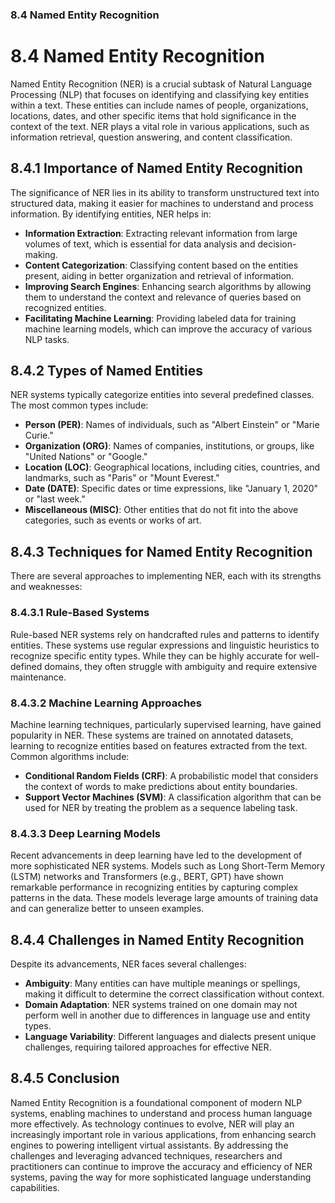 ### 8.4 Named Entity Recognition

# 8.4 Named Entity Recognition

Named Entity Recognition (NER) is a crucial subtask of Natural Language Processing (NLP) that focuses on identifying and classifying key entities within a text. These entities can include names of people, organizations, locations, dates, and other specific items that hold significance in the context of the text. NER plays a vital role in various applications, such as information retrieval, question answering, and content classification.

## 8.4.1 Importance of Named Entity Recognition

The significance of NER lies in its ability to transform unstructured text into structured data, making it easier for machines to understand and process information. By identifying entities, NER helps in:

- **Information Extraction**: Extracting relevant information from large volumes of text, which is essential for data analysis and decision-making.
- **Content Categorization**: Classifying content based on the entities present, aiding in better organization and retrieval of information.
- **Improving Search Engines**: Enhancing search algorithms by allowing them to understand the context and relevance of queries based on recognized entities.
- **Facilitating Machine Learning**: Providing labeled data for training machine learning models, which can improve the accuracy of various NLP tasks.

## 8.4.2 Types of Named Entities

NER systems typically categorize entities into several predefined classes. The most common types include:

- **Person (PER)**: Names of individuals, such as "Albert Einstein" or "Marie Curie."
- **Organization (ORG)**: Names of companies, institutions, or groups, like "United Nations" or "Google."
- **Location (LOC)**: Geographical locations, including cities, countries, and landmarks, such as "Paris" or "Mount Everest."
- **Date (DATE)**: Specific dates or time expressions, like "January 1, 2020" or "last week."
- **Miscellaneous (MISC)**: Other entities that do not fit into the above categories, such as events or works of art.

## 8.4.3 Techniques for Named Entity Recognition

There are several approaches to implementing NER, each with its strengths and weaknesses:

### 8.4.3.1 Rule-Based Systems

Rule-based NER systems rely on handcrafted rules and patterns to identify entities. These systems use regular expressions and linguistic heuristics to recognize specific entity types. While they can be highly accurate for well-defined domains, they often struggle with ambiguity and require extensive maintenance.

### 8.4.3.2 Machine Learning Approaches

Machine learning techniques, particularly supervised learning, have gained popularity in NER. These systems are trained on annotated datasets, learning to recognize entities based on features extracted from the text. Common algorithms include:

- **Conditional Random Fields (CRF)**: A probabilistic model that considers the context of words to make predictions about entity boundaries.
- **Support Vector Machines (SVM)**: A classification algorithm that can be used for NER by treating the problem as a sequence labeling task.

### 8.4.3.3 Deep Learning Models

Recent advancements in deep learning have led to the development of more sophisticated NER systems. Models such as Long Short-Term Memory (LSTM) networks and Transformers (e.g., BERT, GPT) have shown remarkable performance in recognizing entities by capturing complex patterns in the data. These models leverage large amounts of training data and can generalize better to unseen examples.

## 8.4.4 Challenges in Named Entity Recognition

Despite its advancements, NER faces several challenges:

- **Ambiguity**: Many entities can have multiple meanings or spellings, making it difficult to determine the correct classification without context.
- **Domain Adaptation**: NER systems trained on one domain may not perform well in another due to differences in language use and entity types.
- **Language Variability**: Different languages and dialects present unique challenges, requiring tailored approaches for effective NER.

## 8.4.5 Conclusion

Named Entity Recognition is a foundational component of modern NLP systems, enabling machines to understand and process human language more effectively. As technology continues to evolve, NER will play an increasingly important role in various applications, from enhancing search engines to powering intelligent virtual assistants. By addressing the challenges and leveraging advanced techniques, researchers and practitioners can continue to improve the accuracy and efficiency of NER systems, paving the way for more sophisticated language understanding capabilities.